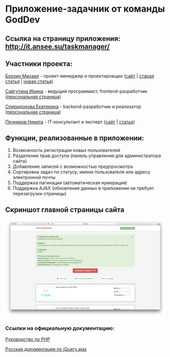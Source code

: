 # Приложение-задачник от команды GodDev

## Ссылка на страницу приложения: http://it.ansee.su/taskmanager/

## Участники проекта:

[Блохин Михаил](https://github.com/mishablokhin) - проект-менеджер и проектировщик
([сайт](http://paul.1gb.ru/stankin/oop/sandbox/idb-13-13/Blokhin/) | [старая статья](https://github.com/stankin/oop/wiki/UML.-Диаграмма-деятельности) | [новая статья](https://github.com/stankin/inet-2017/wiki/Введение-в-React-и-его-основные-преимущества))

[Сайгутина Ирина](https://github.com/saygutina) - ведущий программист, frontend-разработчик
([персональная страница](http://it.ansee.su))

[Спиридонова Екатерина](https://github.com/Spiridonova) - backend-разработчик и реализатор
([персональная страница](https://stankin.github.io/inet-2017/idm-17-04/Spiridonova/))

[Печников Никита](https://github.com/WildHoneyPIe) - IT-консультант и эксперт
([сайт](http://paul.1gb.ru/stankin/oop/sandbox/idb-13-13/Pechnikov/) | [статья](https://github.com/stankin/oop/wiki/UML.-Диаграмма-компонентов))

## Функции, реализованные в приложении:
1) Возможность регистрации новых пользователей
2) Разделение прав доступа (панель управления для администратора сайта)
3) Добавление записей с возможностью предпросмотра
4) Сортировка задач по статусу, имени пользователя или адресу электронной почты
5) Поддержка пагинации (автоматическая нумерация)
6) Поддержка AJAX (обновление данных в приложении не требует перезагрузки страницы)

## Скриншот главной страницы сайта
![scr](https://github.com/saygutina/Internet-Technology/blob/master/Снимок%20экрана%202017-11-02%20в%2023.54.43.png)

### Ссылки на официальную документацию:

[Руководство по PHP](http://php.net/manual/ru/index.php)

[Русская документация по jQuery.ajax](https://jquery-docs.ru/jQuery.ajax/)
